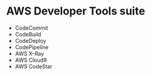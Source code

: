 # AWS Developer Tools suite

- CodeCommit
- CodeBuild
- CodeDeploy
- CodePipeline
- AWS X-Ray
- AWS Cloud9
- AWS CodeStar


